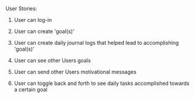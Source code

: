 User Stories:

1. User can log-in
2. User can create 'goal(s)'
3. User can create daily journal logs that helped lead to accomplishing 'goal(s)'

4. User can see other Users goals
5. User can send other Users motivational messages

6. User can toggle back and forth to see daily tasks accomplished towards a certain goal
